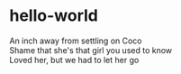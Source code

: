 # hello-world

An inch away from settling on Coco<br>
Shame that she's that girl you used to know<br>
Loved her, but we had to let her go<br>
